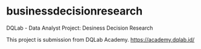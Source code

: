 # businessdecisionresearch
DQLab - Data Analyst Project: Desiness Decision Research

This project is submission from DQLab Academy. https://academy.dqlab.id/
